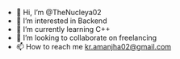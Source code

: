 - 👋 Hi, I’m @TheNucleya02
- 👀 I’m interested in Backend
- 🌱 I’m currently learning C++
- 💞️ I’m looking to collaborate on freelancing
- 📫 How to reach me kr.amanjha02@gmail.com

<!---
TheNucleya02/TheNucleya02 is a ✨ special ✨ repository because its `README.md` (this file) appears on your GitHub profile.
You can click the Preview link to take a look at your changes.
--->
